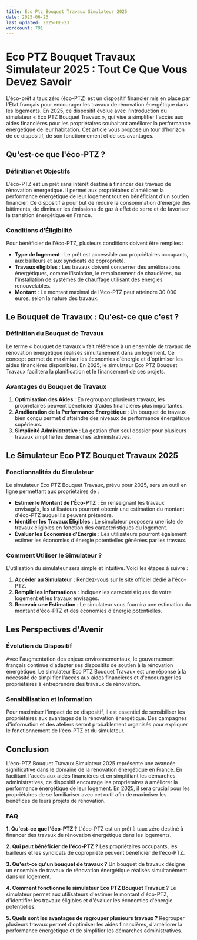 ```yaml
---
title: Eco Ptz Bouquet Travaux Simulateur 2025
date: 2025-06-23
last_updated: 2025-06-23
wordcount: 791
---
```


# Eco PTZ Bouquet Travaux Simulateur 2025 : Tout Ce Que Vous Devez Savoir

L'éco-prêt à taux zéro (éco-PTZ) est un dispositif financier mis en place par l'État français pour encourager les travaux de rénovation énergétique dans les logements. En 2025, ce dispositif évolue avec l'introduction du simulateur « Eco PTZ Bouquet Travaux », qui vise à simplifier l'accès aux aides financières pour les propriétaires souhaitant améliorer la performance énergétique de leur habitation. Cet article vous propose un tour d'horizon de ce dispositif, de son fonctionnement et de ses avantages.

## Qu'est-ce que l'éco-PTZ ?

### Définition et Objectifs

L'éco-PTZ est un prêt sans intérêt destiné à financer des travaux de rénovation énergétique. Il permet aux propriétaires d'améliorer la performance énergétique de leur logement tout en bénéficiant d'un soutien financier. Ce dispositif a pour but de réduire la consommation d'énergie des bâtiments, de diminuer les émissions de gaz à effet de serre et de favoriser la transition énergétique en France.

### Conditions d'Éligibilité

Pour bénéficier de l'éco-PTZ, plusieurs conditions doivent être remplies :

- **Type de logement** : Le prêt est accessible aux propriétaires occupants, aux bailleurs et aux syndicats de copropriété.
- **Travaux éligibles** : Les travaux doivent concerner des améliorations énergétiques, comme l'isolation, le remplacement de chaudières, ou l'installation de systèmes de chauffage utilisant des énergies renouvelables.
- **Montant** : Le montant maximal de l'éco-PTZ peut atteindre 30 000 euros, selon la nature des travaux.

## Le Bouquet de Travaux : Qu'est-ce que c'est ?

### Définition du Bouquet de Travaux

Le terme « bouquet de travaux » fait référence à un ensemble de travaux de rénovation énergétique réalisés simultanément dans un logement. Ce concept permet de maximiser les économies d'énergie et d'optimiser les aides financières disponibles. En 2025, le simulateur Eco PTZ Bouquet Travaux facilitera la planification et le financement de ces projets.

### Avantages du Bouquet de Travaux

1. **Optimisation des Aides** : En regroupant plusieurs travaux, les propriétaires peuvent bénéficier d'aides financières plus importantes.
2. **Amélioration de la Performance Énergétique** : Un bouquet de travaux bien conçu permet d'atteindre des niveaux de performance énergétique supérieurs.
3. **Simplicité Administrative** : La gestion d'un seul dossier pour plusieurs travaux simplifie les démarches administratives.

## Le Simulateur Eco PTZ Bouquet Travaux 2025

### Fonctionnalités du Simulateur

Le simulateur Eco PTZ Bouquet Travaux, prévu pour 2025, sera un outil en ligne permettant aux propriétaires de :

- **Estimer le Montant de l'Éco-PTZ** : En renseignant les travaux envisagés, les utilisateurs pourront obtenir une estimation du montant d'éco-PTZ auquel ils peuvent prétendre.
- **Identifier les Travaux Éligibles** : Le simulateur proposera une liste de travaux éligibles en fonction des caractéristiques du logement.
- **Évaluer les Économies d'Énergie** : Les utilisateurs pourront également estimer les économies d'énergie potentielles générées par les travaux.

### Comment Utiliser le Simulateur ?

L'utilisation du simulateur sera simple et intuitive. Voici les étapes à suivre :

1. **Accéder au Simulateur** : Rendez-vous sur le site officiel dédié à l'éco-PTZ.
2. **Remplir les Informations** : Indiquez les caractéristiques de votre logement et les travaux envisagés.
3. **Recevoir une Estimation** : Le simulateur vous fournira une estimation du montant d'éco-PTZ et des économies d'énergie potentielles.

## Les Perspectives d'Avenir

### Évolution du Dispositif

Avec l'augmentation des enjeux environnementaux, le gouvernement français continue d'adapter ses dispositifs de soutien à la rénovation énergétique. Le simulateur Eco PTZ Bouquet Travaux est une réponse à la nécessité de simplifier l'accès aux aides financières et d'encourager les propriétaires à entreprendre des travaux de rénovation.

### Sensibilisation et Information

Pour maximiser l'impact de ce dispositif, il est essentiel de sensibiliser les propriétaires aux avantages de la rénovation énergétique. Des campagnes d'information et des ateliers seront probablement organisés pour expliquer le fonctionnement de l'éco-PTZ et du simulateur.

## Conclusion

L'éco-PTZ Bouquet Travaux Simulateur 2025 représente une avancée significative dans le domaine de la rénovation énergétique en France. En facilitant l'accès aux aides financières et en simplifiant les démarches administratives, ce dispositif encourage les propriétaires à améliorer la performance énergétique de leur logement. En 2025, il sera crucial pour les propriétaires de se familiariser avec cet outil afin de maximiser les bénéfices de leurs projets de rénovation.

### FAQ

**1. Qu'est-ce que l'éco-PTZ ?**
L'éco-PTZ est un prêt à taux zéro destiné à financer des travaux de rénovation énergétique dans les logements.

**2. Qui peut bénéficier de l'éco-PTZ ?**
Les propriétaires occupants, les bailleurs et les syndicats de copropriété peuvent bénéficier de l'éco-PTZ.

**3. Qu'est-ce qu'un bouquet de travaux ?**
Un bouquet de travaux désigne un ensemble de travaux de rénovation énergétique réalisés simultanément dans un logement.

**4. Comment fonctionne le simulateur Eco PTZ Bouquet Travaux ?**
Le simulateur permet aux utilisateurs d'estimer le montant d'éco-PTZ, d'identifier les travaux éligibles et d'évaluer les économies d'énergie potentielles.

**5. Quels sont les avantages de regrouper plusieurs travaux ?**
Regrouper plusieurs travaux permet d'optimiser les aides financières, d'améliorer la performance énergétique et de simplifier les démarches administratives.